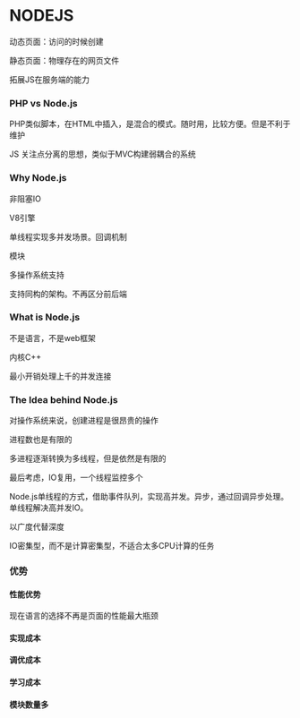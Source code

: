 # NODEJS

动态页面：访问的时候创建

静态页面：物理存在的网页文件

拓展JS在服务端的能力

### PHP vs Node.js

PHP类似脚本，在HTML中插入，是混合的模式。随时用，比较方便。但是不利于维护

JS 关注点分离的思想，类似于MVC构建弱耦合的系统

### Why Node.js

非阻塞IO

V8引擎

单线程实现多并发场景。回调机制

模块

多操作系统支持

支持同构的架构。不再区分前后端

### What is Node.js

不是语言，不是web框架

内核C++

最小开销处理上千的并发连接

### The Idea behind Node.js

对操作系统来说，创建进程是很昂贵的操作

进程数也是有限的

多进程逐渐转换为多线程，但是依然是有限的

最后考虑，IO复用，一个线程监控多个

Node.js单线程的方式，借助事件队列，实现高并发。异步，通过回调异步处理。单线程解决高并发IO。

以广度代替深度

IO密集型，而不是计算密集型，不适合太多CPU计算的任务

### 优势

#### 性能优势

现在语言的选择不再是页面的性能最大瓶颈

#### 实现成本

#### 调优成本

#### 学习成本

#### 模块数量多
